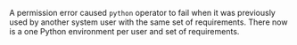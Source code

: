 A permission error caused `python` operator to fail when it was previously used
by another system user with the same set of requirements. There now is a one
Python environment per user and set of requirements.
